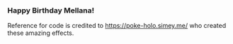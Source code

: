 ### Happy Birthday Mellana! 

Reference for code is credited to https://poke-holo.simey.me/ who created these amazing effects. 
